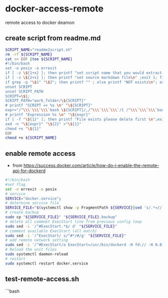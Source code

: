 # docker-access-remote
remote access to docker deamon

## create script from readme.md

```bash
SCRIPT_NAME="readme2script.sh"
rm -rf ${SCRIPT_NAME}
cat << EOF |tee ${SCRIPT_NAME}
#!/bin/bash
set -o posix -o errexit
if [ -z \${1+x} ]; then printf "set script name that you would extract \n "; exit 1;fi
if [ -z \${2+x} ]; then printf "set source markdown file\n" ;exit 1; fi
if grep -q "\$1" "\$2"; then printf "" ; else printf "NOT exists\n"; exit 1 ; fi ;
unset SCRIPT
unset SCRIPT_PATH
SCRIPT=\$1;
SCRIPT_PATH="work_folder/\${SCRIPT}"
# printf "SCRIPT => %s \n" "\${SCRIPT}"
expr="/^\\\`\\\`\\\`bash \${SCRIPT}/,/^\\\`\\\`\\\`/{ /^\\\`\\\`\\\`bash.*$/d; /^\\\`\\\`\\\`$/d; p; }"
# printf "Expression %s \n" "\${expr}"
if [ -f "\${1}" ]; then printf "File exists please delete first \n";exit 1;fi;
sed -n "\${expr}" "\${2}" >"\${1}"
chmod +x "\${1}"
EOF
chmod +x ${SCRIPT_NAME}
```

## enable remote access

- from https://success.docker.com/article/how-do-i-enable-the-remote-api-for-dockerd

```bash enable-remote-access.sh
#!/bin/bash
#set flag
set -o errexit -o posix
# service
SERVICE="docker.service";
# determine service file
SERVICE_FILE="$(systemctl show -p FragmentPath ${SERVICE}|sed 's/.*=//')";
# create backup
sudo cp "${SERVICE_FILE}" "${SERVICE_FILE}.backup"
# delete all commnet ExecStart line from previous config loop
sudo sed -i '/^#ExecStart.*$/ d' "${SERVICE_FILE}"
# comment available ExecStart (all match)
sudo sed -i '/^ExecStart/ s/^#*/#/g' "${SERVICE_FILE}"
# add remote network setting
sudo sed -i '/^#ExecStart/a ExecStart=/usr/bin/dockerd -H fd:// -H 0.0.0.0:2376' "${SERVICE_FILE}"
# Reload the unit files
sudo systemctl daemon-reload
# restart
sudo systemctl restart docker.service
```

## test-remote-access.sh

``'bash


```